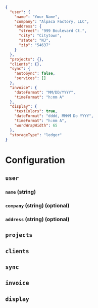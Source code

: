 ```json
{
  "user": {
    "name": "Your Name",
    "company": "Alpaca Factory, LLC",
    "address": {
      "street": "999 Boulevard Ct.",
      "city": "Citytown",
      "state": "NJ",
      "zip": "54637"
    }
  },
  "projects": {},
  "clients": {},
  "sync": {
    "autoSync": false,
    "services": []
  },
  "invoice": {
    "dateFormat": "MM/DD/YYYY",
    "timeFormat": "h:mm A"
  },
  "display": {
    "textColors": true,
    "dateFormat": "dddd, MMMM Do YYYY",
    "timeFormat": "h:mm A",
    "wordWrapWidth": 65
  },
  "storageType": "ledger"
}
```

# Configuration

## `user`

### `name` (string)

### `company` (string) (optional)

### `address` (string) (optional)

## `projects`

## `clients`

## `sync`

## `invoice`

## `display`